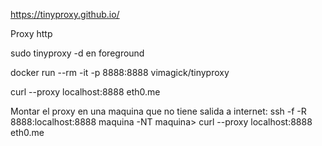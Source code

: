https://tinyproxy.github.io/

Proxy http

sudo tinyproxy -d
  en foreground

docker run --rm -it -p 8888:8888 vimagick/tinyproxy

curl --proxy localhost:8888 eth0.me


Montar el proxy en una maquina que no tiene salida a internet:
ssh -f -R 8888:localhost:8888 maquina -NT
maquina> curl --proxy localhost:8888 eth0.me
